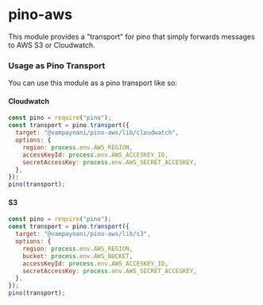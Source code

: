 # pino-aws

This module provides a "transport" for pino that simply forwards messages to AWS S3 or Cloudwatch.

### Usage as Pino Transport

You can use this module as a pino transport like so:

#### Cloudwatch

```javascript
const pino = require("pino");
const transport = pino.transport({
  target: "@vampaynani/pino-aws/lib/cloudwatch",
  options: {
    region: process.env.AWS_REGION,
    accessKeyId: process.env.AWS_ACCESKEY_ID,
    secretAccessKey: process.env.AWS_SECRET_ACCESKEY,
  },
});
pino(transport);
```

#### S3

```javascript
const pino = require("pino");
const transport = pino.transport({
  target: "@vampaynani/pino-aws/lib/s3",
  options: {
    region: process.env.AWS_REGION,
    bucket: process.env.AWS_BUCKET,
    accessKeyId: process.env.AWS_ACCESKEY_ID,
    secretAccessKey: process.env.AWS_SECRET_ACCESKEY,
  },
});
pino(transport);
```
